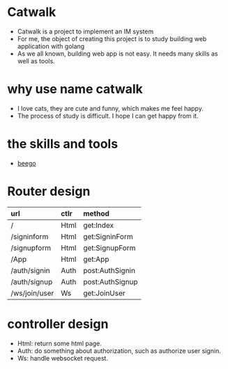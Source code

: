 # Catwalk
* Catwalk is a project to implement an IM system
* For me, the object of creating this project is to study building web application with golang
* As we all known, building web app is not easy. It needs many skills as well as tools.

# why use name catwalk
* I love cats, they are cute and funny, which makes me feel happy.
* The process of study is difficult. I hope I can get happy from it.

# the skills and tools
* [beego](https://github.com/astaxie/beego)


# Router design
| url | ctlr | method |
| :-- | :--- | :----- |
| / | Html | get:Index |
| /signinform | Html | get:SigninForm |
| /signupform | Html | get:SignupForm |
| /App | Html | get:App |
| /auth/signin | Auth | post:AuthSignin |
| /auth/signup | Auth | post:AuthSignup |
| /ws/join/user | Ws | get:JoinUser |

# controller design
* Html: return some html page.
* Auth: do something about authorization, such as authorize user signin.
* Ws: handle websocket request.
